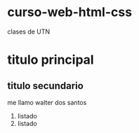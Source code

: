 # curso-web-html-css
clases de UTN 

# titulo principal
## titulo secundario

me llamo walter dos santos

1. listado
2. listado
